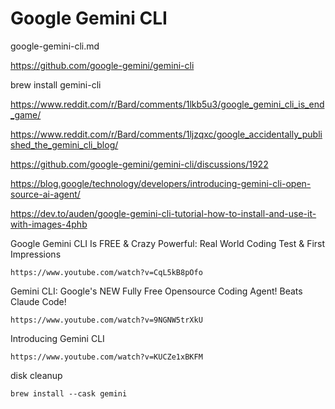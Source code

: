 # Google Gemini CLI

google-gemini-cli.md


https://github.com/google-gemini/gemini-cli

brew install gemini-cli

https://www.reddit.com/r/Bard/comments/1lkb5u3/google_gemini_cli_is_end_game/

https://www.reddit.com/r/Bard/comments/1ljzqxc/google_accidentally_published_the_gemini_cli_blog/

https://github.com/google-gemini/gemini-cli/discussions/1922

https://blog.google/technology/developers/introducing-gemini-cli-open-source-ai-agent/

https://dev.to/auden/google-gemini-cli-tutorial-how-to-install-and-use-it-with-images-4phb


Google Gemini CLI Is FREE & Crazy Powerful: Real World Coding Test & First Impressions

    https://www.youtube.com/watch?v=CqL5kB8pOfo

Gemini CLI: Google's NEW Fully Free Opensource Coding Agent! Beats Claude Code!

    https://www.youtube.com/watch?v=9NGNW5trXkU

Introducing Gemini CLI

    https://www.youtube.com/watch?v=KUCZe1xBKFM








disk cleanup

    brew install --cask gemini


